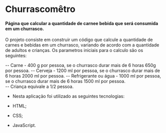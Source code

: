 # Churrascomêtro

#### Página que calcular a quantidade de carnee bebida que será consumida em um churrasco.

 O projeto consiste em construir um código que calcule a quantidade de carnes e bebidas em um churrasco, variando de acordo com a quantidade de adultos e crianças. Os parametros iniciais para o calculo são os seguintes:

-- Carne - 400 g por pessoa, se o churrasco durar mais de 6 horas 650g por pessoa.
-- Cerveja - 1200 ml por pessoa, se o churrasco durar mais de 6 horas 2000 ml por pessoa.
-- Refrigerante ou água - 1000 ml por pessoa, se o churrasco durar mais de 6 horas 1500 ml por pessoa.    
-- Criança equivale a 1/2 pessoa.

- Nesta aplicação foi utilizado as seguintes tecnologias:

* HTML;

* CSS;

* JavaScript.